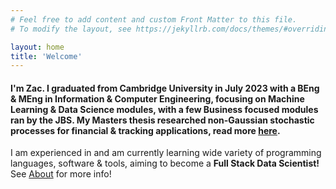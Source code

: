 ```yaml
---
# Feel free to add content and custom Front Matter to this file.
# To modify the layout, see https://jekyllrb.com/docs/themes/#overriding-theme-defaults

layout: home
title: 'Welcome'
---
```



#### I'm Zac. I graduated from Cambridge University in July 2023 with a BEng & MEng in Information & Computer Engineering, focusing on **Machine Learning  & Data Science** modules, with a few Business focused modules ran by the JBS. My Masters thesis researched non-Gaussian stochastic processes for financial & tracking applications, read more [here](./masters-thesis/).

I am experienced in and am currently learning wide variety of programming languages, software & tools, aiming to become a **Full Stack Data Scientist!** See [About](/about/) for more info!   
